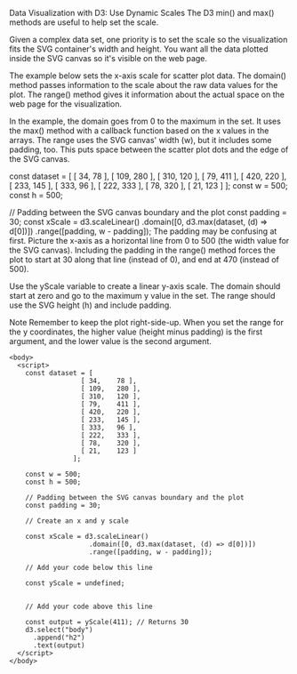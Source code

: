 Data Visualization with D3: Use Dynamic Scales
The D3 min() and max() methods are useful to help set the scale.

Given a complex data set, one priority is to set the scale so the visualization fits the SVG container's width and height. You want all the data plotted inside the SVG canvas so it's visible on the web page.

The example below sets the x-axis scale for scatter plot data. The domain() method passes information to the scale about the raw data values for the plot. The range() method gives it information about the actual space on the web page for the visualization.

In the example, the domain goes from 0 to the maximum in the set. It uses the max() method with a callback function based on the x values in the arrays. The range uses the SVG canvas' width (w), but it includes some padding, too. This puts space between the scatter plot dots and the edge of the SVG canvas.

const dataset = [
  [ 34, 78 ],
  [ 109, 280 ],
  [ 310, 120 ],
  [ 79, 411 ],
  [ 420, 220 ],
  [ 233, 145 ],
  [ 333, 96 ],
  [ 222, 333 ],
  [ 78, 320 ],
  [ 21, 123 ]
];
const w = 500;
const h = 500;

// Padding between the SVG canvas boundary and the plot
const padding = 30;
const xScale = d3.scaleLinear()
  .domain([0, d3.max(dataset, (d) => d[0])])
  .range([padding, w - padding]);
The padding may be confusing at first. Picture the x-axis as a horizontal line from 0 to 500 (the width value for the SVG canvas). Including the padding in the range() method forces the plot to start at 30 along that line (instead of 0), and end at 470 (instead of 500).


Use the yScale variable to create a linear y-axis scale. The domain should start at zero and go to the maximum y value in the set. The range should use the SVG height (h) and include padding.

Note
Remember to keep the plot right-side-up. When you set the range for the y coordinates, the higher value (height minus padding) is the first argument, and the lower value is the second argument.
```
<body>
  <script>
    const dataset = [
                  [ 34,    78 ],
                  [ 109,   280 ],
                  [ 310,   120 ],
                  [ 79,    411 ],
                  [ 420,   220 ],
                  [ 233,   145 ],
                  [ 333,   96 ],
                  [ 222,   333 ],
                  [ 78,    320 ],
                  [ 21,    123 ]
                ];
    
    const w = 500;
    const h = 500;
    
    // Padding between the SVG canvas boundary and the plot
    const padding = 30;
    
    // Create an x and y scale
    
    const xScale = d3.scaleLinear()
                    .domain([0, d3.max(dataset, (d) => d[0])])
                    .range([padding, w - padding]);
    
    // Add your code below this line
    
    const yScale = undefined;
                     
                     
    // Add your code above this line
    
    const output = yScale(411); // Returns 30
    d3.select("body")
      .append("h2")
      .text(output)
  </script>
</body>
```